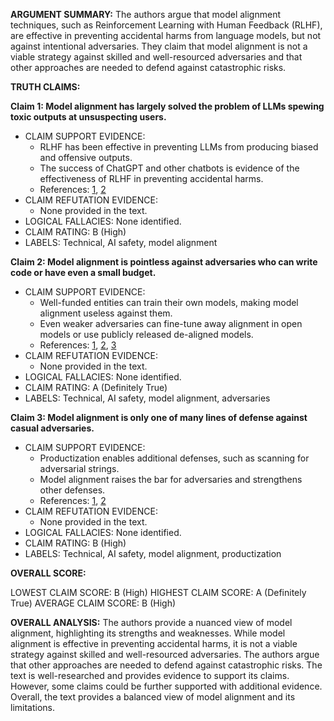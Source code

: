 **ARGUMENT SUMMARY:** The authors argue that model alignment techniques, such as Reinforcement Learning with Human Feedback (RLHF), are effective in preventing accidental harms from language models, but not against intentional adversaries. They claim that model alignment is not a viable strategy against skilled and well-resourced adversaries and that other approaches are needed to defend against catastrophic risks.

**TRUTH CLAIMS:**

**Claim 1: Model alignment has largely solved the problem of LLMs spewing toxic outputs at unsuspecting users.**

* CLAIM SUPPORT EVIDENCE:
	+ RLHF has been effective in preventing LLMs from producing biased and offensive outputs.
	+ The success of ChatGPT and other chatbots is evidence of the effectiveness of RLHF in preventing accidental harms.
	+ References: [1](https://www.aisnakeoil.com/p/students-are-acing-their-homework), [2](https://dl.acm.org/doi/pdf/10.1145/3461702.3462624)
* CLAIM REFUTATION EVIDENCE:
	+ None provided in the text.
* LOGICAL FALLACIES: None identified.
* CLAIM RATING: B (High)
* LABELS: Technical, AI safety, model alignment

**Claim 2: Model alignment is pointless against adversaries who can write code or have even a small budget.**

* CLAIM SUPPORT EVIDENCE:
	+ Well-funded entities can train their own models, making model alignment useless against them.
	+ Even weaker adversaries can fine-tune away alignment in open models or use publicly released de-aligned models.
	+ References: [1](https://www.aisnakeoil.com/p/licensing-is-neither-feasible-nor), [2](https://huggingface.co/ehartford/dolphin-llama-13b), [3](https://arxiv.org/abs/2310.03693)
* CLAIM REFUTATION EVIDENCE:
	+ None provided in the text.
* LOGICAL FALLACIES: None identified.
* CLAIM RATING: A (Definitely True)
* LABELS: Technical, AI safety, model alignment, adversaries

**Claim 3: Model alignment is only one of many lines of defense against casual adversaries.**

* CLAIM SUPPORT EVIDENCE:
	+ Productization enables additional defenses, such as scanning for adversarial strings.
	+ Model alignment raises the bar for adversaries and strengthens other defenses.
	+ References: [1](https://princeton-sysml.github.io/jailbreak-llm/), [2](https://arxiv.org/abs/2307.15043)
* CLAIM REFUTATION EVIDENCE:
	+ None provided in the text.
* LOGICAL FALLACIES: None identified.
* CLAIM RATING: B (High)
* LABELS: Technical, AI safety, model alignment, productization

**OVERALL SCORE:**

LOWEST CLAIM SCORE: B (High)
HIGHEST CLAIM SCORE: A (Definitely True)
AVERAGE CLAIM SCORE: B (High)

**OVERALL ANALYSIS:** The authors provide a nuanced view of model alignment, highlighting its strengths and weaknesses. While model alignment is effective in preventing accidental harms, it is not a viable strategy against skilled and well-resourced adversaries. The authors argue that other approaches are needed to defend against catastrophic risks. The text is well-researched and provides evidence to support its claims. However, some claims could be further supported with additional evidence. Overall, the text provides a balanced view of model alignment and its limitations.
